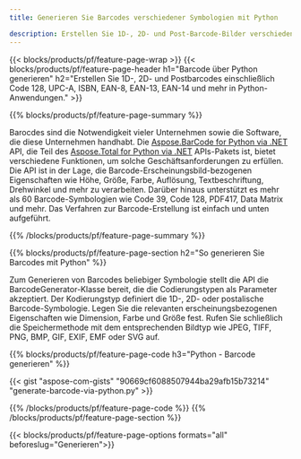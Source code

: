 ```yaml
---
title: Generieren Sie Barcodes verschiedener Symbologien mit Python 

description: Erstellen Sie 1D-, 2D- und Post-Barcode-Bilder verschiedener Symbologien, einschließlich 128 und QR in Python, indem Sie Code mit wenigen Zeilen verwenden 
---
```


{{< blocks/products/pf/feature-page-wrap >}}
{{< blocks/products/pf/feature-page-header h1="Barcode über Python generieren" h2="Erstellen Sie 1D-, 2D- und Postbarcodes einschließlich Code 128, UPC-A, ISBN, EAN-8, EAN-13, EAN-14 und mehr in Python-Anwendungen." >}}

{{% blocks/products/pf/feature-page-summary %}}

Barocdes sind die Notwendigkeit vieler Unternehmen sowie die Software, die diese Unternehmen handhabt. Die [Aspose.BarCode for Python via .NET](https://products.aspose.com/barcode/python-net/) API, die Teil des [Aspose.Total for Python via .NET](https://products.aspose.com/total/python-net/) APIs-Pakets ist, bietet verschiedene Funktionen, um solche Geschäftsanforderungen zu erfüllen. Die API ist in der Lage, die Barcode-Erscheinungsbild-bezogenen Eigenschaften wie Höhe, Größe, Farbe, Auflösung, Textbeschriftung, Drehwinkel und mehr zu verarbeiten. Darüber hinaus unterstützt es mehr als 60 Barcode-Symbologien wie Code 39, Code 128, PDF417, Data Matrix und mehr. Das Verfahren zur Barcode-Erstellung ist einfach und unten aufgeführt.

{{% /blocks/products/pf/feature-page-summary  %}}

{{% blocks/products/pf/feature-page-section  h2="So generieren Sie Barcodes mit Python" %}}

Zum Generieren von Barcodes beliebiger Symbologie stellt die API die BarcodeGenerator-Klasse bereit, die die Codierungstypen als Parameter akzeptiert. Der Kodierungstyp definiert die 1D-, 2D- oder postalische Barcode-Symbologie. Legen Sie die relevanten erscheinungsbezogenen Eigenschaften wie Dimension, Farbe und Größe fest. Rufen Sie schließlich die Speichermethode mit dem entsprechenden Bildtyp wie JPEG, TIFF, PNG, BMP, GIF, EXIF, EMF oder SVG auf.

{{% blocks/products/pf/feature-page-code h3="Python - Barcode generieren" %}}

{{< gist "aspose-com-gists" "90669cf6088507944ba29afb15b73214" "generate-barcode-via-python.py" >}}

{{% /blocks/products/pf/feature-page-code  %}}
{{% /blocks/products/pf/feature-page-section %}}

{{< blocks/products/pf/feature-page-options formats="all" beforeslug="Generieren">}}